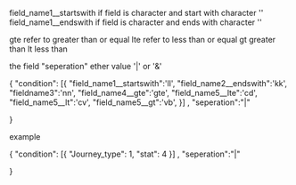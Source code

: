field_name1__startswith  if field is character and start with character ''
field_name1__endswith  if field is character and ends with character ''

gte refer to greater than or equal
lte refer to less than or equal
gt greater than
lt  less than 

the field "seperation" ether value '|' or '&'

{
"condition":
[{
"field_name1__startswith":'ll',
"field_name2__endswith":'kk',
"fieldname3":'nn',
"field_name4__gte":'gte',
"field_name5__lte":'cd',
"field_name5__lt":'cv',
"field_name5__gt":'vb',
}]
,
"seperation":"|"

}



example 

{
"condition":
[{
"Journey_type": 1,
            "stat": 4
}]
,
"seperation":"|"

}